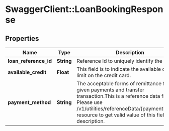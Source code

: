 # SwaggerClient::LoanBookingResponse

## Properties
Name | Type | Description | Notes
------------ | ------------- | ------------- | -------------
**loan_reference_id** | **String** | Reference Id to uniquely identify the loan. | 
**available_credit** | **Float** | This field is to indicate the available credit limit on the credit card. | [optional] 
**payment_method** | **String** | The acceptable forms of remittance for a given payments and transfer transaction.This is a reference data field. Please use /v1/utilities/referenceData/{paymentMethod} resource to get valid value of this field with description. | [optional] 


